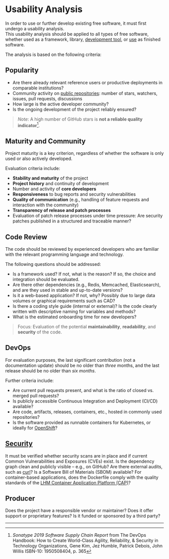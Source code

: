 # Usability Analysis

In order to use or further develop existing free software, it must first undergo a usability analysis.  
This usability analysis should be applied to all types of free software, whether used as a framework, library, [development tool](./in-house-development.html), or [use](./use.html) as finished software.

The analysis is based on the following criteria:

## Popularity

* Are there already relevant reference users or productive deployments in comparable institutions?
* Community activity on [public repositories](./repositories.html): number of stars, watchers, issues, pull requests, discussions
* How large is the active developer community?
* Is the ongoing development of the project reliably ensured?

> _Note_: A high number of GitHub stars is **not a reliable quality indicator**[^DevOps_Handbook_stars].

## Maturity and Community

Project maturity is a key criterion, regardless of whether the software is only used or also actively developed.

Evaluation criteria include:

* **Stability and maturity** of the project
* **Project history** and continuity of development
* Number and activity of **core developers**
* **Responsiveness** to bug reports and security vulnerabilities
* **Quality of communication** (e.g., handling of feature requests and interaction with the community)
* **Transparency of release and patch processes**
* Evaluation of patch release processes under time pressure: Are security patches published in a structured and traceable manner?

## Code Review

The code should be reviewed by experienced developers who are familiar with the relevant programming language and technology.

The following questions should be addressed:

* Is a framework used? If not, what is the reason? If so, the choice and integration should be evaluated.
* Are there other dependencies (e.g., Redis, Memcached, Elasticsearch), and are they used in stable and up-to-date versions?
* Is it a web-based application? If not, why? Possibly due to large data volumes or graphical requirements such as CAD?
* Is there a coding style guide (internal or external)? Is the code clearly written with descriptive naming for variables and methods?
* What is the estimated onboarding time for new developers?

> Focus: Evaluation of the potential **maintainability**, **readability**, and **security** of the code.

## DevOps

For evaluation purposes, the last significant contribution (not a documentation update) should be no older than _three_ months, and the last release should be no older than _six months_.

Further criteria include:

* Are current pull requests present, and what is the ratio of closed vs. merged pull requests?
* Is publicly accessible Continuous Integration and Deployment (CI/CD) available?
* Are code, artifacts, releases, containers, etc., hosted in commonly used repositories?
* Is the software provided as runnable containers for Kubernetes, or ideally for [OpenShift](./software/openshift.html)?

## [Security](./security.md)

It must be verified whether security scans are in place and if current Common Vulnerabilities and Exposures (CVEs) exist.
Is the dependency graph clean and publicly visible – e.g., on GitHub?
Are there external audits, such as [curl](https://daniel.haxx.se/blog/2016/11/23/curl-security-audit/)?
Is a Software Bill of Materials (SBOM) available?
For container-based applications, does the Dockerfile comply with the quality standards of the [LHM Container Application Platform (CAP)](./software/openshift.html)?

## Producer

Does the project have a responsible vendor or maintainer?
Does it offer support or proprietary features?
Is it funded or sponsored by a third party?

---
[^DevOps_Handbook_stars]: _Sonatype 2019 Software Supply Chain Report_ from The DevOps Handbook: How to Create World-Class Agility, Reliability, & Security in Technology Organizations, Gene Kim, Jez Humble, Patrick Debois, John Willis ISBN-10: 1950508404, p. 365
